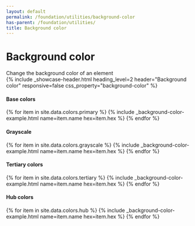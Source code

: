 ```yaml
---
layout: default
permalink: /foundation/utilities/background-color
has-parent: /foundation/utilities/
title: Background color
---
```


# Background color

<div class="va-introtext">
Change the background color of an element
</div>

<div class="site-showcase">
  {%
    include _showcase-header.html
    heading_level=2
    header="Background color"
    responsive=false
    css_property="background-color"
  %}

  <h4>Base colors</h4>
  <div class="vads-l-row vads-u-flex-direction--column">
    {% for item in site.data.colors.primary %}
      {% include _background-color-example.html
        name=item.name
        hex=item.hex
      %}
    {% endfor %}
  </div>

  <h4>Grayscale</h4>
  <div class="vads-l-row vads-u-flex-direction--column">
    {% for item in site.data.colors.grayscale %}
      {% include _background-color-example.html
        name=item.name
        hex=item.hex
      %}
    {% endfor %}
  </div>

  <h4>Tertiary colors</h4>
  <div class="vads-l-row vads-u-flex-direction--column">
    {% for item in site.data.colors.tertiary %}
      {% include _background-color-example.html
        name=item.name
        hex=item.hex
      %}
    {% endfor %}
  </div>

  <h4>Hub colors</h4>
  <div class="vads-l-row vads-u-flex-direction--column">
    {% for item in site.data.colors.hub %}
      {% include _background-color-example.html
        name=item.name
        hex=item.hex
      %}
    {% endfor %}
  </div>
</div>
